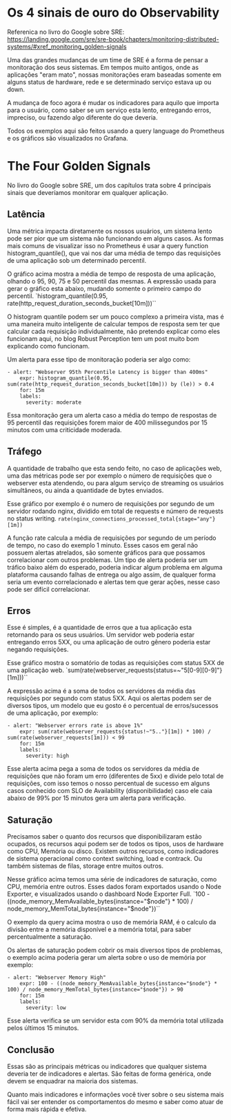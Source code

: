 # Os 4 sinais de ouro do Observability

Referenica no livro do Google sobre SRE: https://landing.google.com/sre/sre-book/chapters/monitoring-distributed-systems/#xref_monitoring_golden-signals

Uma das grandes mudanças de um time de SRE é a forma de pensar a monitoração dos seus sistemas. Em tempos muito antigos, onde as aplicações "eram mato", nossas monitorações eram baseadas somente em alguns status de hardware, rede e se determinado serviço estava up ou down.

A mudança de foco agora é mudar os indicadores para aquilo que importa para o usuário, como saber se um serviço esta lento, entregando erros, impreciso, ou fazendo algo diferente do que deveria.

Todos os exemplos aqui são feitos usando a query language do Prometheus e os gráficos são visualizados no Grafana.

# The Four Golden Signals
No livro do Google sobre SRE, um dos capítulos trata sobre 4 principais sinais que deveríamos monitorar em qualquer aplicação.

## Latência

Uma métrica impacta diretamente os nossos usuários, um sistema lento pode ser pior que um sistema não funcionando em alguns casos.
As formas mais comuns de visualizar isso no Prometheus é usar a query function histogram_quantile(), que vai nos dar uma média de tempo das requisições de uma aplicação sob um determinado percentil.

O gráfico acima mostra a média de tempo de resposta de uma aplicação, olhando o 95, 90, 75 e 50 percentil das mesmas. A expressão usada para gerar o gráfico esta abaixo, mudando somente o primeiro campo do percentil.
`histogram_quantile(0.95, rate(http_request_duration_seconds_bucket[10m]))``

O histogram quantile podem ser um pouco complexo a primeira vista, mas é uma maneira muito inteligente de calcular tempos de resposta sem ter que calcular cada requisição individualmente, não pretendo explicar como eles funcionam aqui, no blog Robust Perception tem um post muito bom explicando como funcionam.

Um alerta para esse tipo de monitoração poderia ser algo como:
```
- alert: "Webserver 95th Percentile Latency is bigger than 400ms"
    expr: histogram_quantile(0.95, sum(rate(http_request_duration_seconds_bucket[10m])) by (le)) > 0.4
    for: 15m
    labels:
      severity: moderate
```

Essa monitoração gera um alerta caso a média do tempo de respostas de 95 percentil das requisições forem maior de 400 milissegundos por 15 minutos com uma criticidade moderada.

## Tráfego

A quantidade de trabalho que esta sendo feito, no caso de aplicações web, uma das métricas pode ser por exemplo o número de requisições que o webserver esta atendendo, ou para algum serviço de streaming os usuários simultâneos, ou ainda a quantidade de bytes enviados.

Esse gráfico por exemplo é o numero de requisições por segundo de um servidor rodando nginx, dividido em total de requests e número de requests no status writing.
`rate(nginx_connections_processed_total{stage="any"}[1m])`

A função rate calcula a média de requisições por segundo de um período de tempo, no caso do exemplo 1 minuto.
Esses casos em geral não possuem alertas atrelados, são somente gráficos para que possamos correlacionar com outros problemas. Um tipo de alerta poderia ser um tráfico baixo além do esperado, poderia indicar algum problema em alguma plataforma causando falhas de entrega ou algo assim, de qualquer forma seria um evento correlacionado e alertas tem que gerar ações, nesse caso pode ser difícil correlacionar.

## Erros

Esse é simples, é a quantidade de erros que a tua aplicação esta retornando para os seus usuários. Um servidor web poderia estar entregando erros 5XX, ou uma aplicação de outro gênero poderia estar negando requisições.

Esse gráfico mostra o somatório de todas as requisições com status 5XX de uma aplicação web.
`sum(rate(webserver_requests{status=~"5[0-9][0-9]"}[1m]))``

A expressão acima é a soma de todos os servidores da média das requisições por segundo com status 5XX.
Aqui os alertas podem ser de diversos tipos, um modelo que eu gosto é o percentual de erros/sucessos de uma aplicação, por exemplo:
```
- alert: "Webserver errors rate is above 1%"
    expr: sum(rate(webserver_requests{status!~"5.."}[1m]) * 100) / sum(rate(webserver_requests[1m])) < 99
    for: 15m
    labels:
      severity: high
```

Esse alerta acima pega a soma de todos os servidores da média de requisições que não foram um erro (diferentes de 5xx) e divide pelo total de requisições, com isso temos o nosso percentual de sucesso em alguns casos conhecido com SLO de Availability (disponibilidade) caso ele caia abaixo de 99% por 15 minutos gera um alerta para verificação.

## Saturação

Precisamos saber o quanto dos recursos que disponibilizaram estão ocupados, os recursos aqui podem ser de todos os tipos, usos de hardware como CPU, Memória ou disco. Existem outros recursos, como indicadores de sistema operacional como context switching, load e contrack. Ou também sistemas de filas, storage entre muitos outros.

Nesse gráfico acima temos uma série de indicadores de saturação, como CPU, memória entre outros. Esses dados foram exportados usando o Node Exporter, e visualizados usando o dashboard Node Exporter Full.
`100 - ((node_memory_MemAvailable_bytes{instance="$node"} * 100) / node_memory_MemTotal_bytes{instance="$node"})``

O exemplo da query acima mostra o uso de memória RAM, é o calculo da divisão entre a memória disponível e a memória total, para saber percentualmente a saturação.

Os alertas de saturação podem cobrir os mais diversos tipos de problemas, o exemplo acima poderia gerar um alerta sobre o uso de memória por exemplo:
```
- alert: "Webserver Memory High"
    expr: 100 - ((node_memory_MemAvailable_bytes{instance="$node"} * 100) / node_memory_MemTotal_bytes{instance="$node"}) > 90
    for: 15m
    labels:
      severity: low
```

Esse alerta verifica se um servidor esta com 90% da memória total utilizada pelos últimos 15 minutos.

## Conclusão
Essas são as principais métricas ou indicadores que qualquer sistema deveria ter de indicadores e alertas. São feitas de forma genérica, onde devem se enquadrar na maioria dos sistemas.

Quanto mais indicadores e informações você tiver sobre o seu sistema mais fácil vai ser entender os comportamentos do mesmo e saber como atuar de forma mais rápida e efetiva.

